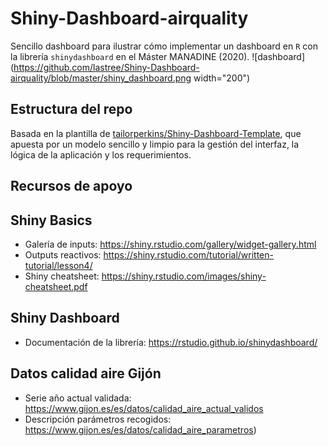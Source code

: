# Shiny-Dashboard-airquality

Sencillo dashboard para ilustrar cómo implementar un dashboard en `R` con la librería `shinydashboard` en el Máster MANADINE (2020).
![dashboard](https://github.com/lastree/Shiny-Dashboard-airquality/blob/master/shiny_dashboard.png width="200")

## Estructura del repo 
Basada en la plantilla de [tailorperkins/Shiny-Dashboard-Template](https://github.com/taylorperkins/Shiny-Dashboard-Template), que apuesta por un modelo sencillo y limpio para la gestión del interfaz, la lógica de la aplicación y los requerimientos.

## Recursos de apoyo
## Shiny Basics
* Galería de inputs: https://shiny.rstudio.com/gallery/widget-gallery.html 
* Outputs reactivos: https://shiny.rstudio.com/tutorial/written-tutorial/lesson4/
* Shiny cheatsheet: https://shiny.rstudio.com/images/shiny-cheatsheet.pdf

## Shiny Dashboard
* Documentación de la librería: https://rstudio.github.io/shinydashboard/

## Datos calidad aire Gijón
* Serie año actual validada: https://www.gijon.es/es/datos/calidad_aire_actual_validos
* Descripción parámetros recogidos: https://www.gijon.es/es/datos/calidad_aire_parametros)
